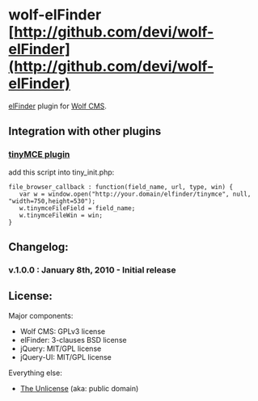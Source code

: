#  wolf-elFinder [http://github.com/devi/wolf-elFinder](http://github.com/devi/wolf-elFinder)

[elFinder](http://elrte.org/elfinder) plugin for [Wolf CMS](http://wolfcms.org).

## Integration with other plugins

### [tinyMCE plugin](https://github.com/mvdkleijn/tinymce)

add this script into tiny_init.php:
        
    file_browser_callback : function(field_name, url, type, win) {      
       var w = window.open("http://your.domain/elfinder/tinymce", null, "width=750,height=530");
       w.tinymceFileField = field_name;
       w.tinymceFileWin = win;
    }

## Changelog:

### v.1.0.0 : January 8th, 2010 - Initial release

## License:

Major components:

* Wolf CMS: GPLv3 license
* elFinder: 3-clauses BSD license
* jQuery: MIT/GPL license
* jQuery-UI: MIT/GPL license

Everything else:

* [The Unlicense](http://unlicense.org) (aka: public domain)
